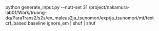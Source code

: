 python generate_input.py --nutt-set 31 /project/nakamura-lab01/Work/truong-dq/ParaTrans2/s2s/en_maleus2ja_tsunomori/exp/ja_tsunomori/mt/text crf_based baseline ignore_em  | shuf | shuf
